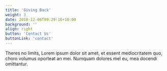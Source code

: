 ```yaml
---
title: 'Giving Back'
weight: 3
date: 2018-12-06T09:29:16+10:00
background: ''
align: right
button: 'Contact Us'
buttonLink: 'contact'
---
```


Theres no limits, Lorem ipsum dolor sit amet, et essent mediocritatem quo, choro volumus oporteat an mei. Numquam dolores mel eu, mea docendi omittantur.
